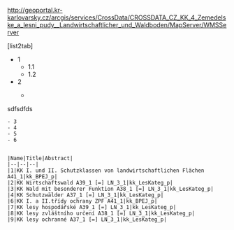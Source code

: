 http://geoportal.kr-karlovarsky.cz/arcgis/services/CrossData/CROSSDATA_CZ_KK_4_Zemedelske_a_lesni_pudy__Landwirtschaftlicher_und_Waldboden/MapServer/WMSServer

[list2tab]
- 1
	- 1.1
	- 1.2
- 2
	- ```````xml
sdfsdfds
`````
- 3
- 4
- 5
- 6


|Name|Title|Abstract|
|--|--|--|
|1|KK I. und II. Schutzklassen von landwirtschaftlichen Flächen A41_1|kk_BPEJ_p|
|2|KK Wirtschaftswald A39_1 [=] LN_3_1|kk_LesKateg_p|
|3|KK Wald mit besonderer Funktion A38_1 [=] LN_3_1|kk_LesKateg_p|
|4|KK Schutzwälder A37_1 [=] LN_3_1|kk_LesKateg_p|
|6|KK I. a II.třídy ochrany ZPF A41_1|kk_BPEJ_p|
|7|KK lesy hospodářské A39_1 [=] LN_3_1|kk_LesKateg_p|
|8|KK lesy zvláštního určení A38_1 [=] LN_3_1|kk_LesKateg_p|
|9|KK lesy ochranné A37_1 [=] LN_3_1|kk_LesKateg_p|
